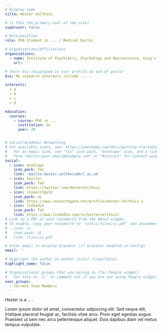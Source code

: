 ```yaml
---
# Display name
title: Hester Velthuis

# Is this the primary user of the site?
superuser: false

# Role/position
role: PhD Student in ... / Medical Doctor

# Organizations/Affiliations
organizations:
  - name: Institute of Psychiatry, Psychology and Neuroscience, King's College London / Erasmus MC, Rotterdam, Netherlands
    url: ''

# Short bio (displayed in user profile at end of posts)
bio: My research interests include ... .

interests:
  - a
  - b
  - c
  - d

education:
  courses:
    - course: PhD in ...
      institution: Un
      year: 20


# Social/Academic Networking
# For available icons, see: https://wowchemy.com/docs/getting-started/page-builder/#icons
#   For an email link, use "fas" icon pack, "envelope" icon, and a link in the
#   form "mailto:your-email@example.com" or "#contact" for contact widget.
social:
  - icon: envelope
    icon_pack: fas
    link: 'mailto:hester.velthuis@kcl.ac.uk'
  - icon: twitter
    icon_pack: fab
    link: https://twitter.com/HesterVelthuis
  - icon: researchgate
    icon_pack: ai
    link: https://www.researchgate.net/profile/Hester-Velthuis-2
  - icon: linkedin
    icon_pack: fab
    link: https://www.linkedin.com/in/hestervelthuis/
# Link to a PDF of your resume/CV from the About widget.
# To enable, copy your resume/CV to `static/files/cv.pdf` and uncomment the lines below.
# - icon: cv
#   icon_pack: ai
#   link: files/cv.pdf

# Enter email to display Gravatar (if Gravatar enabled in Config)
email: ''

# Highlight the author in author lists? (true/false)
highlight_name: false

# Organizational groups that you belong to (for People widget)
#   Set this to `[]` or comment out if you are not using People widget.
user_groups:
  - Current Team Members
---
```


Hester is a ... . 

Lorem ipsum dolor sit amet, consectetur adipiscing elit. Sed neque elit, tristique placerat feugiat ac, facilisis vitae arcu. Proin eget egestas augue. Praesent ut sem nec arcu pellentesque aliquet. Duis dapibus diam vel metus tempus vulputate.
